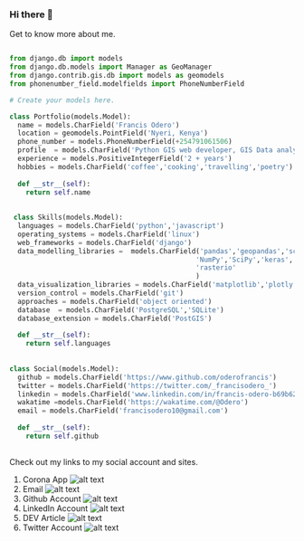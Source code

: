 ### Hi there 👋

Get to know more about me.
```python

from django.db import models
from django.db.models import Manager as GeoManager
from django.contrib.gis.db import models as geomodels
from phonenumber_field.modelfields import PhoneNumberField

# Create your models here.

class Portfolio(models.Model):
  name = models.CharField('Francis Odero')
  location = geomodels.PointField('Nyeri, Kenya')
  phone_number = models.PhoneNumberField(+254791061506)
  profile  = models.CharField('Python GIS web developer, GIS Data analyst')
  experience = models.PositiveIntegerField('2 + years')
  hobbies = models.CharField('coffee','cooking','travelling','poetry')
  
  def __str__(self):
    return self.name
    
    
 class Skills(models.Model):
  languages = models.CharField('python','javascript')
  operating_systems = models.CharField('linux')
  web_frameworks = models.CharField('django')
  data_modelling_libraries =  models.CharField('pandas','geopandas','scikit-learn',
                                              'NumPy','SciPy','keras','TensorFlow'
                                              'rasterio'
                                              )
  data_visualization_libraries = models.CharField('matplotlib','plotly','seaborn')
  version_control = models.CharField('git')
  approaches = models.CharField('object oriented')
  database  = models.CharField('PostgreSQL','SQLite')
  database_extension = models.CharField('PostGIS')
  
  def __str__(self):
    return self.languages
    
    
class Social(models.Model):
  github = models.CharField('https://www.github.com/oderofrancis')
  twitter = models.CharField('https://twitter.com/_francisodero_')
  linkedin = models.CharField('www.linkedin.com/in/francis-odero-b69b6219')
  wakatime =models.CharField('https://wakatime.com/@Odero')
  email = models.CharField('francisodero10@gmail.com')
  
  def __str__(self):
    return self.github	
    
 ```
Check out my links to my social account and sites.
1. Corona App ![alt text](https://github.com/oderofrancis/qrcodes/blob/main/corona-app.jpg)
2. Email ![alt text](https://github.com/oderofrancis/qrcodes/blob/main/email.jpg)
3. Github Account ![alt text](https://github.com/oderofrancis/qrcodes/blob/main/github_account.jpg)
4. LinkedIn Account ![alt text](https://github.com/oderofrancis/qrcodes/blob/main/linkedin_account.jpg)
5. DEV Article ![alt text](https://github.com/oderofrancis/qrcodes/blob/main/Odero_article.jpg)
6. Twitter Account ![alt text](https://github.com/oderofrancis/qrcodes/blob/main/twitter_account.jpg)
